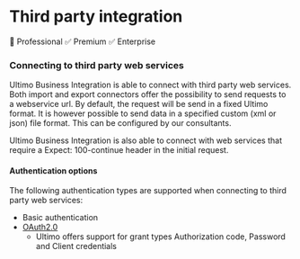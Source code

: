 # Third party integration

🚫 Professional ✅ Premium ✅ Enterprise

### Connecting to third party web services

Ultimo Business Integration is able to connect with third party web services. Both import and export connectors offer the possibility to send requests to a webservice url. By default, the request will be send in a fixed Ultimo format. It is however possible to send data in a specified custom \(xml or json\) file format. This can be configured by our consultants.

Ultimo Business Integration is also able to connect with web services that require a Expect: 100-continue header in the initial request.

#### Authentication options

The following authentication types are supported when connecting to third party web services:

* Basic authentication
* [OAuth2.0](https://oauth.net/2/)
  * Ultimo offers support for grant types Authorization code, Password and Client credentials

|  |
| :--- |


